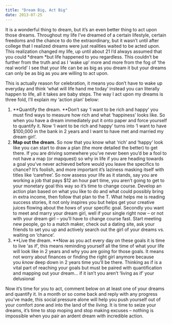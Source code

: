 ```yaml
---
title: "Dream Big, Act Big"
date: 2013-07-25
---
```


It is a wonderful thing to dream, but it&#8217;s an even better thing to act upon those dreams. Throughout my life I&#8217;ve dreamed of a certain lifestyle, certain freedoms and the chance to do the extraordinary, but it wasn&#8217;t until after college that I realized dreams were just realities waited to be acted upon. This realization changed my life, up until about 21 I&#8217;d always assumed that you could *dream *but life happened to you regardless. This couldn&#8217;t be further from the truth and as I &#8216;wake up&#8217; more and more from the fog of &#8216;the real world&#8217; I see that your life can be as big as you dream it but your dreams can only be as big as you are willing to act upon.

This is actually reason for celebration, it means you don&#8217;t have to wake up everyday and think &#8216;what will life hand me today&#8217; instead you can literally happen to life, all it takes are baby steps. The way I act upon my dreams is three fold, I&#8217;ll explain my &#8216;action plan&#8217; below:

<!--more-->

1.  **Quantify the dream. **Don&#8217;t say &#8216;I want to be rich and happy&#8217; you must find ways to measure how rich and what &#8216;happiness&#8217; looks like. So when you have a dream immediately put it onto paper and force yourself to quantify it. Now &#8216;I want to be rich and happy&#8217; turns into &#8216;I want to have $100,000 in the bank in 2 years and I want to have met and married my dream girl&#8217;.
2.  **Map out the dream.** So now that you know what &#8216;rich&#8217; and &#8216;happy&#8217; look like you can start to draw a plan (the more detailed the better) to get there. If you are driving somewhere you&#8217;ve never been you&#8217;d be a fool to not have a map (or mapquest) so why in life if you are heading towards a goal you&#8217;ve never achieved before would you leave the specifics to chance? It&#8217;s foolish, and more important it&#8217;s laziness masking itself with titles like &#8216;carefree&#8217;. So now assess your life as it stands, say you are working a job that pays $12 an hour part time, you aren&#8217;t going to get to your monetary goal this way so it&#8217;s time to change course. Develop an action plan based on what you like to do and what could possibly bring in extra income, then follow that plan to the T. What helps me is reading success stories, it not only inspires you but helps get your creative juices flowing about the *hows* of your specific goal. Secondly you want to meet and marry your dream girl, well if your single right now &#8211; or not with your dream girl &#8211; you&#8217;ll have to change course fast. Start meeting new people, go to a match maker, check out a dating site, ask your friends to set you up and actively search out the girl of your dreams vs. waiting on &#8216;chance&#8217;.
3.  **Live the dream. **Now as you act every day on these goals it is time to live &#8216;as if&#8217;, this means reminding yourself all the time of what your life will look like in 2 years and why you are going for those goals. It means not worry about finances or finding the right girl anymore because you *know* deep down in 2 years time you&#8217;ll be there. Thinking as if is a vital part of reaching your goals but must be paired with quantification and mapping out your dream&#8230; if it isn&#8217;t you aren&#8217;t &#8216;living as if&#8217; your delusional 

Now it&#8217;s time for you to act, comment below on at least one of your dreams and quantify it. In a month or so come back and reply with any progress you&#8217;ve made, this social pressure alone will help you push yourself out of your comfort zone and into the land of the *living*. It is time to seize your dreams, it&#8217;s time to stop moping and stop making excuses &#8211; nothing is impossible when you pair an ardent dream with incredible action.
